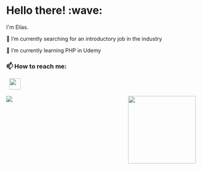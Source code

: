 <!--
**Cyberia-Place/Cyberia-Place** is a ✨ _special_ ✨ repository because its `README.md` (this file) appears on your GitHub profile.

Here are some ideas to get you started:

- 🔭 I’m currently working on ...
- 🌱 I’m currently learning ...
- 👯 I’m looking to collaborate on ...
- 🤔 I’m looking for help with ...
- 💬 Ask me about ...
- 📫 How to reach me: ...
- 😄 Pronouns: ...
- ⚡ Fun fact: ...
-->

<!-- [![Social banner for jh3y](https://github.com/jh3y/jh3y/raw/master/assets/header-banner--optimized.svg)](https://jhey.dev)-->
<h1 align='left'> Hello there! :wave:</h1>
<p align='left'>I'm Elías.</p>
<p align='left'>
🔭 I’m currently searching for an introductory job in the industry
</p>
<p align='left'>
🌱 I’m currently learning PHP in Udemy
</p>
<p align='left'>
<h3> 📫 How to reach me: </h3>
</p>

<p align='left'>
  &nbsp; <a href="https://www.linkedin.com/in/el%C3%ADas-berto-020216169/" target="_blank" rel="noopener noreferrer"><img src="https://i.imgur.com/NZN06Jg.png" width="30" /></a>
</p>

<div style="display: flex; justify-content: space-between;">
     <img src="https://github-readme-stats.vercel.app/api/top-langs/?username=Cyberia-Place&layout=compact&theme=prussian" />   
     <img height="180em" src="https://github-readme-stats.vercel.app/api?username=Cyberia-Place&show_icons=true&theme=prussian" />
</table>

<!--
<h3> 🛠 &nbsp;Tech Stack</h3>

-  Backend:&nbsp;
  ![Node.js](https://img.shields.io/badge/-Node.js-0A1A2F?style=flat&logo=node.js)

- Frontend:&nbsp;
  ![JavaScript](https://img.shields.io/badge/-JavaScript-0A1A2F?style=flat&logo=javascript)
  ![StyledComponents](https://img.shields.io/badge/-StyledComponents-0A1A2F?style=flat&logo=styled-components&logoColor=fff)
  ![React](https://img.shields.io/badge/-React-0A1A2F?style=flat&logo=react)
  ![Next.js](https://img.shields.io/badge/-Next.js-0A1A2F?style=flat&logo=next.js)

- Database:&nbsp;
  ![MySQL](https://img.shields.io/badge/-MySQL-0A1A2F?style=flat&logo=mysql&logoColor=00d8fd)
  ![Redis](https://img.shields.io/badge/-Redis-0A1A2F?style=flat&logo=redis)
  ![Postgresql](https://img.shields.io/badge/-Postgresql-0A1A2F?style=flat&logo=postgresql)
  ![MongoDB](https://img.shields.io/badge/-MongoDB-0A1A2F?style=flat&logo=mongodb)

- VCS: &nbsp;
  ![Git](https://img.shields.io/badge/-Git-0A1A2F?style=flat&logo=git)
  ![GitHub](https://img.shields.io/badge/-GitHub-0A1A2F?style=flat&logo=github)
  ![Gitlab](https://img.shields.io/badge/-Gitlab-0A1A2F?style=flat&logo=gitlab)
  ![Bitbucket](https://img.shields.io/badge/-Bitbucket-0A1A2F?style=flat&logo=Bitbucket)
  ![Markdown](https://img.shields.io/badge/-Markdown-0A1A2F?style=flat&logo=markdown)

- IDE's:&nbsp;
  ![Visual Studio Code](https://img.shields.io/badge/-Visual%20Studio%20Code-0A1A2F?style=flat&logo=visual-studio-code&logoColor=007ACC)
  ![Vim](https://img.shields.io/badge/-Vim-0A1A2F?style=flat&logo=vim&logoColor=007ACC)

- Design:&nbsp;
  ![Figma](https://img.shields.io/badge/-Figma-0A1A2F?style=flat&logo=figma)
  ![Figma](https://img.shields.io/badge/-Photoshop-0A1A2F?style=flat&logo=Photoshop)
  -->

<!--

<br />
<div style="text-align: center;">
<img align="left" alt="HTML5" width="26px" src="https://raw.githubusercontent.com/github/explore/80688e429a7d4ef2fca1e82350fe8e3517d3494d/topics/html/html.png" />
<img align="left" alt="CSS3" width="26px" src="https://raw.githubusercontent.com/github/explore/80688e429a7d4ef2fca1e82350fe8e3517d3494d/topics/css/css.png" />
<img align="left" alt="JavaScript" width="26px" src="https://www.flaticon.com/svg/static/icons/svg/919/919828.svg" />
<img align="left" alt="Bootstrap" width="26px" src="https://tiposdeide.files.wordpress.com/2018/10/bootstrap-stack.png" />
<img align="left" alt="Bootstrap" width="26px" src="https://cdn4.iconfinder.com/data/icons/logos-and-brands/512/288_Sass_logo-256.png" />
<img align="left" alt="React" width="26px" src="https://raw.githubusercontent.com/github/explore/80688e429a7d4ef2fca1e82350fe8e3517d3494d/topics/react/react.png" />
<img align="left" alt="Python" width="26px" src="https://img.icons8.com/ios/452/python.png" />
<img align="left" alt="MySQL" width="26px" src="https://www.flaticon.com/svg/static/icons/svg/1199/1199128.svg" />
<img align="left" alt="GitHub" width="26px" src="https://raw.githubusercontent.com/github/explore/78df643247d429f6cc873026c0622819ad797942/topics/github/github.png" />
<img align="left" alt="Terminal" width="26px" src="https://raw.githubusercontent.com/github/explore/80688e429a7d4ef2fca1e82350fe8e3517d3494d/topics/terminal/terminal.png" />
<img align="left" alt="Visual Studio Code" width="26px" src="https://www.flaticon.com/svg/static/icons/svg/906/906324.svg" />
</div>


-->

